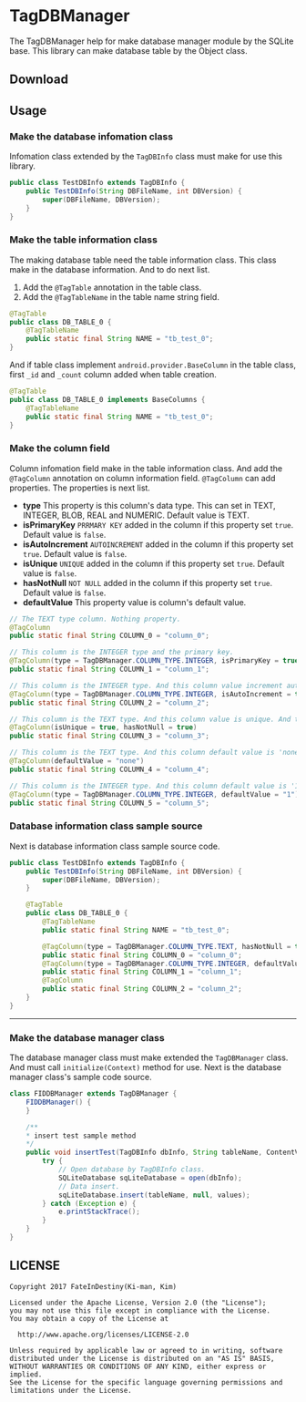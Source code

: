# TagDBManager
The TagDBManager help for make database manager module by the SQLite base. This library can make database table by the Object class.

## Download


## Usage
### Make the database infomation class
Infomation class extended by the `TagDBInfo` class must make for use this library.
```java
public class TestDBInfo extends TagDBInfo {
	public TestDBInfo(String DBFileName, int DBVersion) {
        super(DBFileName, DBVersion);
    }
}
```

### Make the table information class
The making database table need the table information class. This class make in the database information. And to do next list.

1. Add the `@TagTable` annotation in the table class.
2. Add the `@TagTableName` in the table name string field.

```java
@TagTable
public class DB_TABLE_0 {
    @TagTableName
    public static final String NAME = "tb_test_0";
}
```

And if table class implement `android.provider.BaseColumn` in the table class, first `_id` and `_count` column added when table creation.

```java
@TagTable
public class DB_TABLE_0 implements BaseColumns {
    @TagTableName
    public static final String NAME = "tb_test_0";
}
```

### Make the column field
Column infomation field make in the table information class. And add the `@TagColumn` annotation on column information field. `@TagColumn` can add properties. The properties is next list.

- **type**
This property is this column's data type. This can set in TEXT, INTEGER, BLOB, REAL and NUMERIC. Default value is TEXT.
- **isPrimaryKey**
`PRRMARY KEY` added in the column if this property set `true`.
Default value is `false`.
- **isAutoIncrement**
`AUTOINCREMENT` added in the column if this property set `true`.
Default value is `false`.
- **isUnique**
`UNIQUE` added in the column if this property set `true`.
Default value is `false`.
- **hasNotNull**
`NOT NULL` added in the column if this property set `true`.
Default value is `false`.
- **defaultValue**
This property value is column's default value.

```java
// The TEXT type column. Nothing property.
@TagColumn
public static final String COLUMN_0 = "column_0";

// This column is the INTEGER type and the primary key.
@TagColumn(type = TagDBManager.COLUMN_TYPE.INTEGER, isPrimaryKey = true)
public static final String COLUMN_1 = "column_1";

// This column is the INTEGER type. And this column value increment auto.
@TagColumn(type = TagDBManager.COLUMN_TYPE.INTEGER, isAutoIncrement = true)
public static final String COLUMN_2 = "column_2";

// This column is the TEXT type. And this column value is unique. And this column can't set null value.
@TagColumn(isUnique = true, hasNotNull = true)
public static final String COLUMN_3 = "column_3";

// This column is the TEXT type. And this column default value is 'none' string.
@TagColumn(defaultValue = "none")
public static final String COLUMN_4 = "column_4";

// This column is the INTEGER type. And this column default value is '1' integer.
@TagColumn(type = TagDBManager.COLUMN_TYPE.INTEGER, defaultValue = "1")
public static final String COLUMN_5 = "column_5";
```

### Database information class sample source
Next is database information class sample source code.
```java
public class TestDBInfo extends TagDBInfo {
    public TestDBInfo(String DBFileName, int DBVersion) {
        super(DBFileName, DBVersion);
    }

    @TagTable
    public class DB_TABLE_0 {
        @TagTableName
        public static final String NAME = "tb_test_0";

        @TagColumn(type = TagDBManager.COLUMN_TYPE.TEXT, hasNotNull = true)
        public static final String COLUMN_0 = "column_0";
        @TagColumn(type = TagDBManager.COLUMN_TYPE.INTEGER, defaultValue = "1")
        public static final String COLUMN_1 = "column_1";
        @TagColumn
        public static final String COLUMN_2 = "column_2";
    }
}
```
- - -

### Make the database manager class
The database manager class must make extended the `TagDBManager` class. And must call `initialize(Context)` method for use.
Next is the database manager class's sample code source.

```java
class FIDDBManager extends TagDBManager {
    FIDDBManager() {
    }

	/**
    * insert test sample method
    */
    public void insertTest(TagDBInfo dbInfo, String tableName, ContentValues values) {
        try {
        	// Open database by TagDBInfo class.
            SQLiteDatabase sqLiteDatabase = open(dbInfo);
            // Data insert.
            sqLiteDatabase.insert(tableName, null, values);
        } catch (Exception e) {
            e.printStackTrace();
        }
    }
}
```

## LICENSE
    Copyright 2017 FateInDestiny(Ki-man, Kim)

    Licensed under the Apache License, Version 2.0 (the "License");
    you may not use this file except in compliance with the License.
    You may obtain a copy of the License at

      http://www.apache.org/licenses/LICENSE-2.0

    Unless required by applicable law or agreed to in writing, software
    distributed under the License is distributed on an "AS IS" BASIS,
    WITHOUT WARRANTIES OR CONDITIONS OF ANY KIND, either express or implied.
    See the License for the specific language governing permissions and
    limitations under the License.
